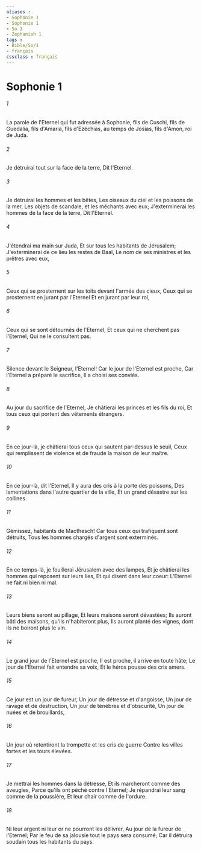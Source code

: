 ```yaml
---
aliases : 
- Sophonie 1
- Sophonie 1
- So 1
- Zephaniah 1
tags : 
- Bible/So/1
- français
cssclass : français
---
```


# Sophonie 1

###### 1
La parole de l'Eternel qui fut adressée à Sophonie, fils de Cuschi, fils de Guedalia, fils d'Amaria, fils d'Ezéchias, au temps de Josias, fils d'Amon, roi de Juda.
###### 2
Je détruirai tout sur la face de la terre, Dit l'Eternel.
###### 3
Je détruirai les hommes et les bêtes, Les oiseaux du ciel et les poissons de la mer, Les objets de scandale, et les méchants avec eux; J'exterminerai les hommes de la face de la terre, Dit l'Eternel.
###### 4
J'étendrai ma main sur Juda, Et sur tous les habitants de Jérusalem; J'exterminerai de ce lieu les restes de Baal, Le nom de ses ministres et les prêtres avec eux,
###### 5
Ceux qui se prosternent sur les toits devant l'armée des cieux, Ceux qui se prosternent en jurant par l'Eternel Et en jurant par leur roi,
###### 6
Ceux qui se sont détournés de l'Eternel, Et ceux qui ne cherchent pas l'Eternel, Qui ne le consultent pas.
###### 7
Silence devant le Seigneur, l'Eternel! Car le jour de l'Eternel est proche, Car l'Eternel a préparé le sacrifice, Il a choisi ses conviés.
###### 8
Au jour du sacrifice de l'Eternel, Je châtierai les princes et les fils du roi, Et tous ceux qui portent des vêtements étrangers.
###### 9
En ce jour-là, je châtierai tous ceux qui sautent par-dessus le seuil, Ceux qui remplissent de violence et de fraude la maison de leur maître.
###### 10
En ce jour-là, dit l'Eternel, Il y aura des cris à la porte des poissons, Des lamentations dans l'autre quartier de la ville, Et un grand désastre sur les collines.
###### 11
Gémissez, habitants de Macthesch! Car tous ceux qui trafiquent sont détruits, Tous les hommes chargés d'argent sont exterminés.
###### 12
En ce temps-là, je fouillerai Jérusalem avec des lampes, Et je châtierai les hommes qui reposent sur leurs lies, Et qui disent dans leur coeur: L'Eternel ne fait ni bien ni mal.
###### 13
Leurs biens seront au pillage, Et leurs maisons seront dévastées; Ils auront bâti des maisons, qu'ils n'habiteront plus, Ils auront planté des vignes, dont ils ne boiront plus le vin.
###### 14
Le grand jour de l'Eternel est proche, Il est proche, il arrive en toute hâte; Le jour de l'Eternel fait entendre sa voix, Et le héros pousse des cris amers.
###### 15
Ce jour est un jour de fureur, Un jour de détresse et d'angoisse, Un jour de ravage et de destruction, Un jour de ténèbres et d'obscurité, Un jour de nuées et de brouillards,
###### 16
Un jour où retentiront la trompette et les cris de guerre Contre les villes fortes et les tours élevées.
###### 17
Je mettrai les hommes dans la détresse, Et ils marcheront comme des aveugles, Parce qu'ils ont péché contre l'Eternel; Je répandrai leur sang comme de la poussière, Et leur chair comme de l'ordure.
###### 18
Ni leur argent ni leur or ne pourront les délivrer, Au jour de la fureur de l'Eternel; Par le feu de sa jalousie tout le pays sera consumé; Car il détruira soudain tous les habitants du pays.
